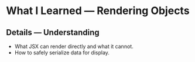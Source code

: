# What I Learned — Rendering Objects


## Details — Understanding
- What JSX can render directly and what it cannot.
- How to safely serialize data for display.